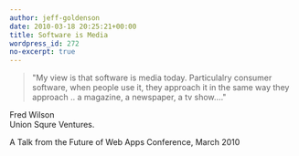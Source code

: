 ```yaml
---
author: jeff-goldenson
date: 2010-03-18 20:25:21+00:00
title: Software is Media
wordpress_id: 272
no-excerpt: true
---
```


> "My view is that software is media today.  Particulalry consumer software, when people use it,  they approach it in the same way they approach .. a magazine, a newspaper, a tv show…."

Fred Wilson
<br>
Union Squre Ventures.

A Talk from the Future of Web Apps Conference, March 2010
